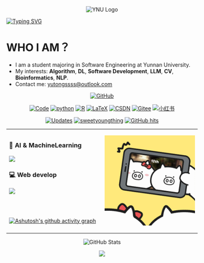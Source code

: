 <!---![Monash UAS](https://raw.githubusercontent.com/alwinw/alwinw/master/images/Monash-UAS-Banner.jpg)--->

<div align="center">
  <img src="https://app.svg.la/generate/67f75b3059113_20250410054624.svg" alt="YNU Logo" width="60%">
</div>

[![Typing SVG](https://readme-typing-svg.demolab.com?font=Noto+Serif+Simplified+Chinese&size=30&pause=1000&width=435&lines=%E4%BD%A0%E5%A5%BD%EF%BC%8C%E6%88%91%E7%9A%84%E6%9C%8B%E5%8F%8B;Hello%2C+my+friend)](https://git.io/typing-svg)
# WHO I AM？
- I am a student majoring in Software Engineering at Yunnan University.
- My interests: **Algorithm**, **DL**, **Software Development**, **LLM**, **CV**, **Bioinformatics**, **NLP**.
- Contact me: yutongssss@outlook.com
<p align="center">
    <a href="https://github.com/sweetyoungthing" target="_blank"><img alt="GitHub" src="https://img.shields.io/badge/-@sweetyoungthing-181717?style=flat-square&logo=GitHub&logoColor=white"></a>
</p>

<p align="center">
    <a href="https://github.com/sweetyoungthing?tab=repositories" target="_blank"><img alt="Code" src="https://img.shields.io/badge/-code-000000?style=flat-square&logo=Plex&logoColor=white"></a>
    <a href="https://github.com/sweetyoungthing?tab=repositories&language=python" target="_blank"><img alt="python" src="https://img.shields.io/badge/-python-3776AB?style=flat-square&logo=Python&logoColor=white"></a>
    <a href="https://github.com/sweetyoungthing?tab=repositories&language=r" target="_blank"><img alt="R" src="https://img.shields.io/badge/-R-276DC3?style=flat-square&logo=R&logoColor=white"></a>
    <a href="https://github.com/sweetyoungthing?tab=repositories&language=TeX" target="_blank"><img alt="LaTeX" src="https://img.shields.io/badge/-LaTeX-008080?style=flat-square&logo=LaTeX&logoColor=white"></a>
    <a href="https://blog.csdn.net/m0_74436794?type=blog" target="_blank"><img alt="CSDN" src="https://img.shields.io/badge/-CSDN-D71F1A?style=flat-square&logo=csdn&logoColor=white"/></a>
    <a href="https://gitee.com/sweetyoungthing" target="_blank"><img alt="Gitee" src="https://img.shields.io/badge/-Gitee-C71D23?style=flat-square&logo=gitee&logoColor=white"/></a>
    <a href="https://www.xiaohongshu.com/user/profile/62e90aeb000000001f005613" target="_blank"><img alt="小红书" src="https://img.shields.io/badge/-小红书-FF2449?style=flat-square&logo=heart&logoColor=white"/></a>
</p>

<p align="center">
    <a href="https://github.com/sweetyoungthing?tab=followers" target="_blank"><img alt="Updates" src="https://img.shields.io/badge/--000000?style=flat-square&logo=RSS&logoColor=white"></a>
    <a href="https://github.com/sweetyoungthing" target="_blank"><img alt="sweetyoungthing" src="https://badges.pufler.dev/visits/sweetyoungthing/sweetyoungthing?logo=GitHub&label=visits&color=success&logoColor=white&style=flat-square"/></a>
    <!--<a href="https://github.com/alwinw" target="_blank"><img alt="profile hits" src="https://img.shields.io/jsdelivr/gh/hw/alwinw/alwinw?label=hits&style=flat-square"></a>-->
    <a href="https://github.com/sweetyoungthing/sweetyoungthing" target="_blank"><img alt="GitHub hits" src="https://img.shields.io/github/last-commit/sweetyoungthing/sweetyoungthing?label=profile%20updated&style=flat-square"></a>
</p>

<table>
<tr>
<td width="50%">

### 🤖 AI & MachineLearning
<p> 
  <img align="center" src="https://go-skill-icons.vercel.app/api/icons?i=pytorch,sklearn,opencv,numpy,scipy,pandas,matplotlib,seaborn"> 
</p>

### 💻 Web develop
<p> 
  <img align="center" src="https://go-skill-icons.vercel.app/api/icons?i=html,js,ts,vue,react,java,spring,flask">
</p>

<br><br>

[![Ashutosh's github activity graph](https://github-readme-activity-graph.vercel.app/graph?username=sweetyoungthing&theme=lucent)](https://github.com/ashutosh00710/github-readme-activity-graph)

</td>
<td width="50%">

![技术相关图片](images/14251744292106_.pic_hd.jpg)

</td>
</tr>
</table>

<p align="center">
    <img alt = "GitHub Stats" src="https://github-readme-stats.vercel.app/api?username=sweetyoungthing&show_icons=true&hide=issues&icon_color=000000&hide_border=true&title_color=5391FE&text_color=555">
</p>
<div align="center"> 
    <img src="https://github-readme-stats.vercel.app/api/top-langs/?username=sweetyoungthing&hide_title=true&hide_border=true&layout=compact&langs_count=6&text_color=000&icon_color=fff&bg_color=0,52fa5a,4dfcff,c64dff&theme=graywhite" 
         style="width: 450px; max-width: 800px;" /> 
</div>
